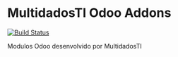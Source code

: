 # MultidadosTI Odoo Addons
[![Build Status](https://travis-ci.org/multidadosti-erp/multidadosti-addons.svg?branch=master)](https://travis-ci.org/multidadosti-erp/multidadosti-addons)

Modulos Odoo desenvolvido por MultidadosTI
